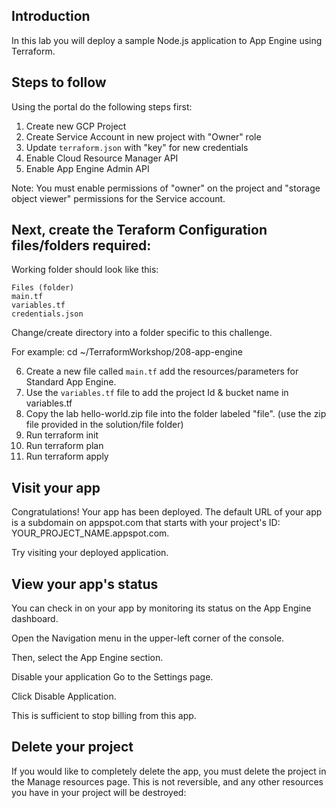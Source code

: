 
## Introduction
In this lab you will deploy a sample Node.js application to App Engine using Terraform.

## Steps to follow
Using the portal do the following steps first:
  1. Create new GCP Project
  2. Create Service Account in new project with "Owner" role
  3. Update `terraform.json` with "key" for new credentials
  4. Enable Cloud Resource Manager API
  5. Enable App Engine Admin API
  
Note: You must enable permissions of "owner" on the project and "storage object viewer" permissions for the Service account.

## Next, create the Teraform Configuration files/folders required:
Working folder should look like this:
    
    Files (folder)
    main.tf
    variables.tf
    credentials.json  
 
Change/create directory into a folder specific to this challenge.

For example: cd ~/TerraformWorkshop/208-app-engine

6. Create a new file called `main.tf` add the resources/parameters for Standard App Engine. 
7. Use the `variables.tf` file to add the project Id & bucket name in variables.tf 
8. Copy the lab hello-world.zip file into the folder labeled "file". (use the zip file provided in the solution/file folder)
9. Run terraform init
10. Run terraform plan
11. Run terraform apply

## Visit your app
Congratulations! Your app has been deployed. The default URL of your app is a subdomain on appspot.com that starts with your project's ID: YOUR_PROJECT_NAME.appspot.com.

Try visiting your deployed application.

## View your app's status
You can check in on your app by monitoring its status on the App Engine dashboard.

Open the Navigation menu in the upper-left corner of the console.

Then, select the App Engine section.

Disable your application
Go to the Settings page.

Click Disable Application.

This is sufficient to stop billing from this app. 

## Delete your project
If you would like to completely delete the app, you must delete the project in the Manage resources page. This is not reversible, and any other resources you have in your project will be destroyed:

